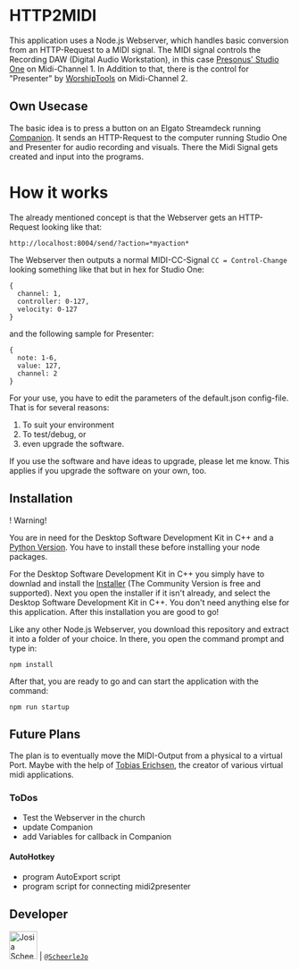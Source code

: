 # HTTP2MIDI

This application uses a Node.js Webserver, which handles basic conversion from an HTTP-Request to a MIDI signal. 
The MIDI signal controls the Recording DAW (Digital Audio Workstation), in this case [Presonus' Studio One](https://www.presonus.com/products/Studio-One) on Midi-Channel 1. In Addition to that, there is the control for "Presenter" by [WorshipTools](https://www.worshiptools.com/en-us) on Midi-Channel 2.

## Own Usecase
The basic idea is to press a button on an Elgato Streamdeck running [Companion](https://github.com/bitfocus/companion). It sends an HTTP-Request to the computer running Studio One and Presenter for audio recording and visuals. There the Midi Signal gets created and input into the programs.


# How it works
The already mentioned concept is that the Webserver gets an HTTP-Request looking like that:
```
http://localhost:8004/send/?action=*myaction*
```
The Webserver then outputs a normal MIDI-CC-Signal `CC = Control-Change` looking something like that but in hex for Studio One:
``` AHK
{
  channel: 1,
  controller: 0-127,
  velocity: 0-127
}
```
and the following sample for Presenter:
``` AHK
{
  note: 1-6,
  value: 127,
  channel: 2
}
```

For your use, you have to edit the parameters of the default.json config-file. That is for several reasons: 
1. To suit your environment
2. To test/debug, or 
3. even upgrade the software.

If you use the software and have ideas to upgrade, please let me know. This applies if you upgrade the software on your own, too.

## Installation
! Warning!

You are in need for the Desktop Software Development Kit in C++ and a [Python Version](https://www.python.org/downloads/). You have to install these before installing your node packages.

For the Desktop Software Development Kit in C++ you simply have to downlad and install the [Installer](https://visualstudio.microsoft.com/de/downloads/) (The Community Version is free and supported).
Next you open the installer if it isn't already, and select the Desktop Software Development Kit in C++. You don't need anything else for this application. After this installation you are good to go!

Like any other Node.js Webserver, you download this repository and extract it into a folder of your choice. In there, you open the command prompt and type in:
```
npm install
```
After that, you are ready to go and can start the application with the command:
```
npm run startup
```

## Future Plans
The plan is to eventually move the MIDI-Output from a physical to a virtual Port. Maybe with the help of [Tobias Erichsen](https://www.tobias-erichsen.de/), the creator of various virtual midi applications.
### ToDos
- Test the Webserver in the church
- update Companion
- add Variables for callback in Companion

#### AutoHotkey
- program AutoExport script
- program script for connecting midi2presenter

## Developer

<img src="https://avatars.githubusercontent.com/ScheerleJo"   height="50px" title="Josia Scheerle"/> | [`@ScheerleJo`](https://github.com/ScheerleJo)
